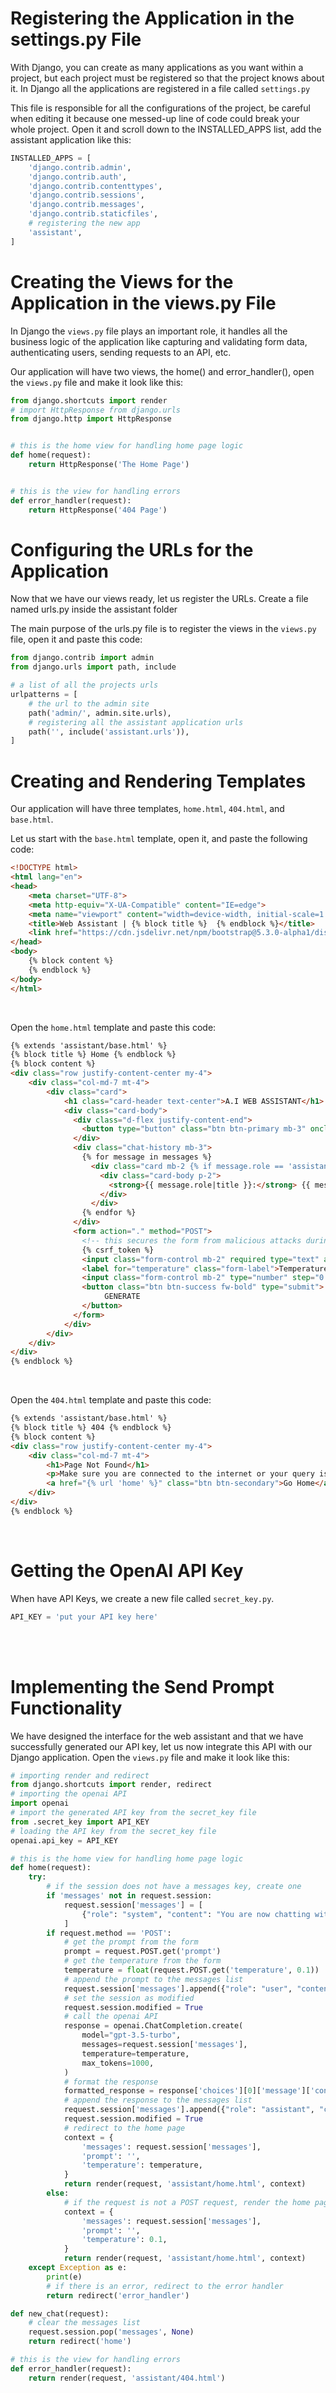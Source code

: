 # Registering the Application in the settings.py File

With Django, you can create as many applications as you want within a project, but each project must be registered so that the project knows about it. In Django all the applications are registered in a file called ``settings.py``

This file is responsible for all the configurations of the project, be careful when editing it because one messed-up line of code could break your whole project. Open it and scroll down to the INSTALLED_APPS list, add the assistant application like this:


```python
INSTALLED_APPS = [
    'django.contrib.admin',
    'django.contrib.auth',
    'django.contrib.contenttypes',
    'django.contrib.sessions',
    'django.contrib.messages',
    'django.contrib.staticfiles',
    # registering the new app
    'assistant',
]
```

# Creating the Views for the Application in the views.py File

In Django the ``views.py`` file plays an important role, it handles all the business logic of the application like capturing and validating form data, authenticating users, sending requests to an API, etc.

Our application will have two views, the home() and error_handler(), open the ``views.py`` file and make it look like this:

```python
from django.shortcuts import render
# import HttpResponse from django.urls
from django.http import HttpResponse


# this is the home view for handling home page logic
def home(request):
    return HttpResponse('The Home Page')


# this is the view for handling errors
def error_handler(request):
    return HttpResponse('404 Page')
```

# Configuring the URLs for the Application

Now that we have our views ready, let us register the URLs. Create a file named urls.py inside the assistant folder

The main purpose of the urls.py file is to register the views in the ``views.py`` file, open it and paste this code:

```python
from django.contrib import admin
from django.urls import path, include

# a list of all the projects urls
urlpatterns = [
    # the url to the admin site
    path('admin/', admin.site.urls),
    # registering all the assistant application urls
    path('', include('assistant.urls')),
]
```

# Creating and Rendering Templates

Our application will have three templates, <code>home.html</code>, <code>404.html</code>, and <code>base.html</code>.<br>

Let us start with the <code>base.html</code> template, open it, and paste the following code:

```html
<!DOCTYPE html>
<html lang="en">
<head>
    <meta charset="UTF-8">
    <meta http-equiv="X-UA-Compatible" content="IE=edge">
    <meta name="viewport" content="width=device-width, initial-scale=1.0">
    <title>Web Assistant | {% block title %}  {% endblock %}</title>
    <link href="https://cdn.jsdelivr.net/npm/bootstrap@5.3.0-alpha1/dist/css/bootstrap.min.css" rel="stylesheet">
</head>
<body>
    {% block content %}
    {% endblock %}
</body>
</html>
```
<br>

Open the <code>home.html</code> template and paste this code:

```html
{% extends 'assistant/base.html' %}
{% block title %} Home {% endblock %}
{% block content %}
<div class="row justify-content-center my-4">
    <div class="col-md-7 mt-4">
        <div class="card">
            <h1 class="card-header text-center">A.I WEB ASSISTANT</h1>
            <div class="card-body">
              <div class="d-flex justify-content-end">
                <button type="button" class="btn btn-primary mb-3" onclick="location.href='{% url 'new_chat' %}'">New Chat +</button>
              </div>
              <div class="chat-history mb-3">
                {% for message in messages %}
                  <div class="card mb-2 {% if message.role == 'assistant' %}bg-success text-white{% endif %}">
                    <div class="card-body p-2">
                      <strong>{{ message.role|title }}:</strong> {{ message.content|linebreaksbr }}
                    </div>
                  </div>
                {% endfor %}
              </div>
              <form action="." method="POST">
                <!-- this secures the form from malicious attacks during submission -->
                {% csrf_token %}
                <input class="form-control mb-2" required type="text" autofocus="autofocus" name="prompt" value="{{ prompt }}" id="">
                <label for="temperature" class="form-label">Temperature:</label>
                <input class="form-control mb-2" type="number" step="0.01" min="0" max="2" name="temperature" value="{{ temperature }}" id="temperature">
                <button class="btn btn-success fw-bold" type="submit">
                     GENERATE
                </button>
              </form>
            </div>
        </div>
    </div>
</div>
{% endblock %}

```
<br>

Open the ``404.html`` template and paste this code:

```html
{% extends 'assistant/base.html' %}
{% block title %} 404 {% endblock %}
{% block content %}
<div class="row justify-content-center my-4">
    <div class="col-md-7 mt-4">
        <h1>Page Not Found</h1>
        <p>Make sure you are connected to the internet or your query is correct</p>
        <a href="{% url 'home' %}" class="btn btn-secondary">Go Home</a>
    </div>
</div>
{% endblock %}
```
<br>

# Getting the OpenAI API Key

When have API Keys, we create a new file called `secret_key.py`.

```python
API_KEY = 'put your API key here'
```
<br><br>
# Implementing the Send Prompt Functionality

We have designed the interface for the web assistant and that we have successfully generated our API key, let us now integrate this API with our Django application. Open the ``views.py`` file and make it look like this:

```python
# importing render and redirect
from django.shortcuts import render, redirect
# importing the openai API
import openai
# import the generated API key from the secret_key file
from .secret_key import API_KEY
# loading the API key from the secret_key file
openai.api_key = API_KEY

# this is the home view for handling home page logic
def home(request):
    try:
        # if the session does not have a messages key, create one
        if 'messages' not in request.session:
            request.session['messages'] = [
                {"role": "system", "content": "You are now chatting with a user, provide them with comprehensive, short and concise answers."},
            ]
        if request.method == 'POST':
            # get the prompt from the form
            prompt = request.POST.get('prompt')
            # get the temperature from the form
            temperature = float(request.POST.get('temperature', 0.1))
            # append the prompt to the messages list
            request.session['messages'].append({"role": "user", "content": prompt})
            # set the session as modified
            request.session.modified = True
            # call the openai API
            response = openai.ChatCompletion.create(
                model="gpt-3.5-turbo",
                messages=request.session['messages'],
                temperature=temperature,
                max_tokens=1000,
            )
            # format the response
            formatted_response = response['choices'][0]['message']['content']
            # append the response to the messages list
            request.session['messages'].append({"role": "assistant", "content": formatted_response})
            request.session.modified = True
            # redirect to the home page
            context = {
                'messages': request.session['messages'],
                'prompt': '',
                'temperature': temperature,
            }
            return render(request, 'assistant/home.html', context)
        else:
            # if the request is not a POST request, render the home page
            context = {
                'messages': request.session['messages'],
                'prompt': '',
                'temperature': 0.1,
            }
            return render(request, 'assistant/home.html', context)
    except Exception as e:
        print(e)
        # if there is an error, redirect to the error handler
        return redirect('error_handler')

def new_chat(request):
    # clear the messages list
    request.session.pop('messages', None)
    return redirect('home')

# this is the view for handling errors
def error_handler(request):
    return render(request, 'assistant/404.html')
```

